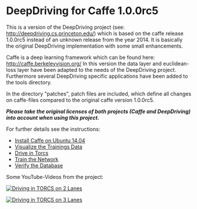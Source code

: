 # DeepDriving for Caffe 1.0.0rc5

This is a version of the DeepDriving project (see: http://deepdriving.cs.princeton.edu/) which is based on the caffe release 1.0.0rc5 instead of an unknown release from the year 2014. It is basically the original DeepDriving implementation with some small enhancements.

Caffe is a deep learning framework which can be found here: http://caffe.berkeleyvision.org/ In this version the data layer and euclidean-loss layer have been adapted to the needs of the DeepDriving project. Furthermore several DeepDriving specific applications have been added to the tools directory.

In the directory "patches", patch files are included, which define all changes on caffe-files compared to the original caffe version 1.0.0rc5.

***Please take the original licenses of both projects (Caffe and DeepDriving) into account when using this project.***

For further details see the instructions:
* [Install Caffe on Ubuntu 14.04](https://github.com/Netzeband/caffe-deepdriving/wiki/Install)
* [Visualize the Trainings Data](https://github.com/Netzeband/caffe-deepdriving/wiki/CheckDatabase)
* [Drive in Torcs](https://github.com/Netzeband/caffe-deepdriving/wiki/Test)
* [Train the Network](https://github.com/Netzeband/caffe-deepdriving/wiki/Training)
* [Verify the Database](https://github.com/Netzeband/caffe-deepdriving/wiki/ErrorMeas)

Some YouTube-Videos from the project:

[![Driving in TORCS on 2 Lanes](https://img.youtube.com/vi/v=wfYY6yeufhc&t=3s/0.jpg)](https://www.youtube.com/watch?v=wfYY6yeufhc&t=3s)


[![Driving in TORCS on 3 Lanes](https://img.youtube.com/vi/v=IafB_M4yFBo/0.jpg)](https://www.youtube.com/watch?v=IafB_M4yFBo)
